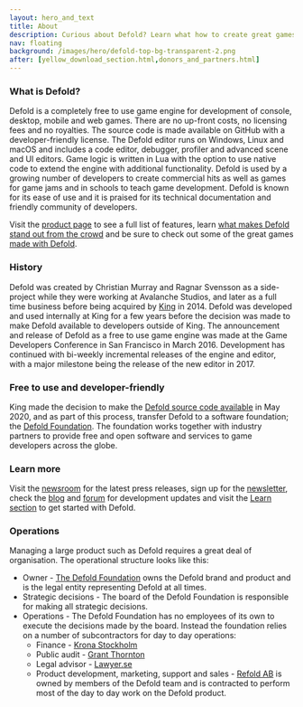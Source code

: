 ```yaml
---
layout: hero_and_text
title: About
description: Curious about Defold? Learn what how to create great games using Defold. You will also find a brief history of the creation of Defold and how the source code was made available.
nav: floating
background: /images/hero/defold-top-bg-transparent-2.png
after: [yellow_download_section.html,donors_and_partners.html]
---
```


### What is Defold?
Defold is a completely free to use game engine for development of console, desktop, mobile and web games. There are no up-front costs, no licensing fees and no royalties. The source code is made available on GitHub with a developer-friendly license. The Defold editor runs on Windows, Linux and macOS and includes a code editor, debugger, profiler and advanced scene and UI editors. Game logic is written in Lua with the option to use native code to extend the engine with additional functionality. Defold is used by a growing number of developers to create commercial hits as well as games for game jams and in schools to teach game development. Defold is known for its ease of use and it is praised for its technical documentation and friendly community of developers.

Visit the [product page](/product) to see a full list of features, learn [what makes Defold stand out from the crowd](/why) and be sure to check out some of the great games [made with Defold](/showcase).

### History
Defold was created by Christian Murray and Ragnar Svensson as a side-project while they were working at Avalanche Studios, and later as a full time business before being acquired by [King](https://www.king.com) in 2014. Defold was developed and used internally at King for a few years before the decision was made to make Defold available to developers outside of King. The announcement and release of Defold as a free to use game engine was made at the Game Developers Conference in San Francisco in March 2016. Development has continued with bi-weekly incremental releases of the engine and editor, with a major milestone being the release of the new editor in 2017.

### Free to use and developer-friendly
King made the decision to make the [Defold source code available](/open) in May 2020, and as part of this process, transfer Defold to a software foundation; the [Defold Foundation](/foundation). The foundation works together with industry partners to provide free and open software and services to game developers across the globe.

### Learn more
Visit the [newsroom](/press) for the latest press releases, sign up for the [newsletter](/newsletter), check the [blog](/blog) and [forum](https://forum.defold.com/c/releasenotes) for development updates and visit the [Learn section](/learn) to get started with Defold.

### Operations
Managing a large product such as Defold requires a great deal of organisation. The operational structure looks like this:

* Owner - [The Defold Foundation](/foundation) owns the Defold brand and product and is the legal entity representing Defold at all times.
* Strategic decisions - The board of the Defold Foundation is responsible for making all strategic decisions.
* Operations - The Defold Foundation has no employees of its own to execute the decisions made by the board. Instead the foundation relies on a number of subcontractors for day to day operations:
  * Finance - [Krona Stockholm](https://www.kronastockholm.se/)
  * Public audit - [Grant Thornton](https://www.grantthornton.se/)
  * Legal advisor - [Lawyer.se](https://lawyer.se/)
  * Product development, marketing, support and sales - [Refold AB](https://www.refold.io/) is owned by members of the Defold team and is contracted to perform most of the day to day work on the Defold product.
